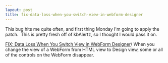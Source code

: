 ```yaml
---
layout: post
title: fix-data-loss-when-you-switch-view-in-webform-designer
---
```

This bug hits me quite often, and first thing Monday I'm going to apply
the patch.  This is pretty fresh off of kbAlertz, so I thought I would
pass it on.

[FIX: Data Loss When You Switch View in WebForm
Designer](http://www.kbalertz.com/redir.aspx?kbNumber=Q324199 "http://www.kbalertz.com/redir.aspx?kbNumber=Q324199")\
 When you change the view of a WebForm from HTML view to Design view,
some or all of the controls on the WebForm disappear.
